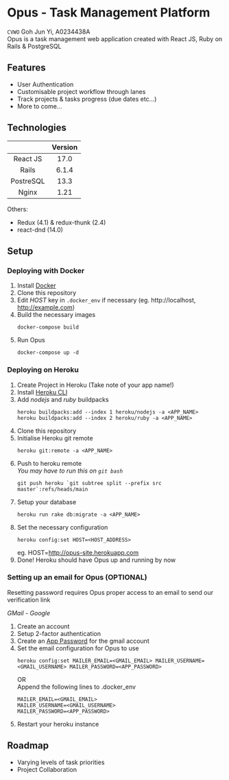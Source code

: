 # Opus - Task Management Platform

`CVWO` Goh Jun Yi, A0234438A  
Opus is a task management web application created with React JS, Ruby on Rails & PostgreSQL

## Features

- User Authentication 
- Customisable project workflow through lanes
- Track projects & tasks progress (due dates etc...)
- More to come...

## Technologies

|              | Version |
|:------------:|:-------:|
|   React JS   |   17.0  |
|    Rails     |  6.1.4  |
|  PostreSQL   |   13.3  |
|    Nginx     |   1.21  |

Others:

- Redux (4.1) & redux-thunk (2.4) 
- react-dnd (14.0)

## Setup  

### **Deploying with Docker**

1. Install [Docker](https://www.docker.com/)
2. Clone this repository
3. Edit _HOST_ key in `.docker_env` if necessary (eg. http://localhost, http://example.com)
4. Build the necessary images
    ```
    docker-compose build
    ```
5. Run Opus
    ```
    docker-compose up -d
    ```

### **Deploying on Heroku**

1. Create Project in Heroku (Take note of your app name!)
2. Install [Heroku CLI](https://devcenter.heroku.com/articles/heroku-cli)
3. Add _nodejs_ and _ruby_ buildpacks 
    ```
    heroku buildpacks:add --index 1 heroku/nodejs -a <APP_NAME>
    heroku buildpacks:add --index 2 heroku/ruby -a <APP_NAME>
    ```
4. Clone this repository
5. Initialise Heroku git remote
    ```
    heroku git:remote -a <APP_NAME>
    ```
6. Push to heroku remote   
    _You may have to run this on `git bash`_
    ```
    git push heroku `git subtree split --prefix src master`:refs/heads/main
    ```
7. Setup your database
    ```
    heroku run rake db:migrate -a <APP_NAME>
    ```
8. Set the necessary configuration
    ```
    heroku config:set HOST=<HOST_ADDRESS>
    ```
    eg. HOST=http://opus-site.herokuapp.com
9.  Done! Heroku should have Opus up and running by now 

### Setting up an email for Opus (OPTIONAL)

Resetting password requires Opus proper access to an email to send our verification link

_GMail - Google_
1. Create an account
2. Setup 2-factor authentication
3. Create an [App Password](https://support.google.com/accounts/answer/185833?hl=en) for the gmail account
4. Set the email configuration for Opus to use
    ```
    heroku config:set MAILER_EMAIL=<GMAIL_EMAIL> MAILER_USERNAME=<GMAIL_USERNAME> MAILER_PASSWORD=<APP_PASSWORD>
    ```
    OR  
    Append the following lines to .docker_env
    ```
    MAILER_EMAIL=<GMAIL_EMAIL>
    MAILER_USERNAME=<GMAIL_USERNAME> 
    MAILER_PASSWORD=<APP_PASSWORD>
    ```
5. Restart your heroku instance

## Roadmap 

- Varying levels of task priorities
- Project Collaboration

